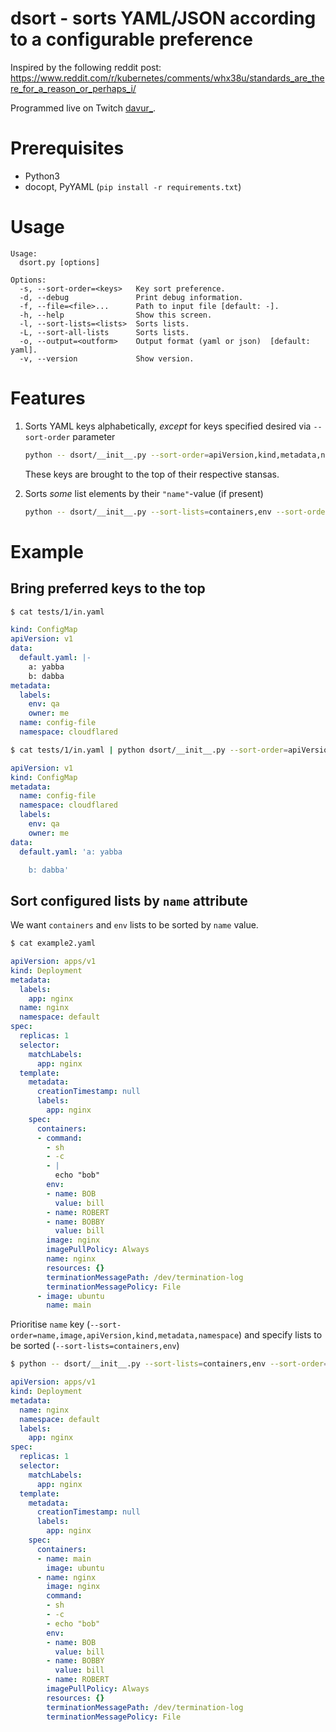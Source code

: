 # dsort - sorts YAML/JSON according to a configurable preference

Inspired by the following reddit post:
https://www.reddit.com/r/kubernetes/comments/whx38u/standards_are_there_for_a_reason_or_perhaps_i/

Programmed live on Twitch [davur_](https://www.twitch.tv/davur_).


# Prerequisites

- Python3
- docopt, PyYAML (`pip install -r requirements.txt`)

# Usage

```
Usage:
  dsort.py [options]

Options:
  -s, --sort-order=<keys>   Key sort preference.
  -d, --debug               Print debug information.
  -f, --file=<file>...      Path to input file [default: -].
  -h, --help                Show this screen.
  -l, --sort-lists=<lists>  Sorts lists.
  -L, --sort-all-lists      Sorts lists.
  -o, --output=<outform>    Output format (yaml or json)  [default: yaml].
  -v, --version             Show version.

```

# Features

1. Sorts YAML keys alphabetically, _except_ for keys specified desired via
   `--sort-order` parameter

   ```Bash
   python -- dsort/__init__.py --sort-order=apiVersion,kind,metadata,name,namespace,image < tests/2/in.yaml
   ```

   These keys are brought to the top of their respective stansas.

2. Sorts _some_ list elements by their `"name"`-value (if present)

	```Bash
   python -- dsort/__init__.py --sort-lists=containers,env --sort-order=apiVersion,kind,metadata,name,namespace,image < tests/2/in.yaml
	```



# Example

## Bring preferred keys to the top

```bash
$ cat tests/1/in.yaml
```

```YAML
kind: ConfigMap
apiVersion: v1
data:
  default.yaml: |-
    a: yabba
    b: dabba
metadata:
  labels:
    env: qa
    owner: me
  name: config-file
  namespace: cloudflared
```

```bash
$ cat tests/1/in.yaml | python dsort/__init__.py --sort-order=apiVersion,kind,metadata,name,namespace,image
```

```YAML
apiVersion: v1
kind: ConfigMap
metadata:
  name: config-file
  namespace: cloudflared
  labels:
    env: qa
    owner: me
data:
  default.yaml: 'a: yabba

    b: dabba'
```

## Sort configured lists by `name` attribute

We want `containers` and `env` lists to be sorted by `name` value.

```bash
$ cat example2.yaml
```

```YAML
apiVersion: apps/v1
kind: Deployment
metadata:
  labels:
    app: nginx
  name: nginx
  namespace: default
spec:
  replicas: 1
  selector:
    matchLabels:
      app: nginx
  template:
    metadata:
      creationTimestamp: null
      labels:
        app: nginx
    spec:
      containers:
      - command:
        - sh
        - -c
        - |
          echo "bob"
        env:
        - name: BOB
          value: bill
        - name: ROBERT
        - name: BOBBY
          value: bill
        image: nginx
        imagePullPolicy: Always
        name: nginx
        resources: {}
        terminationMessagePath: /dev/termination-log
        terminationMessagePolicy: File
      - image: ubuntu
        name: main
```

Prioritise `name` key (`--sort-order=name,image,apiVersion,kind,metadata,namespace`)
and specify lists to be sorted (`--sort-lists=containers,env`)

```bash
$ python -- dsort/__init__.py --sort-lists=containers,env --sort-order=name,image,apiVersion,kind,metadata,namespace -f - < tests/2/in.yaml
```

```YAML
apiVersion: apps/v1
kind: Deployment
metadata:
  name: nginx
  namespace: default
  labels:
    app: nginx
spec:
  replicas: 1
  selector:
    matchLabels:
      app: nginx
  template:
    metadata:
      creationTimestamp: null
      labels:
        app: nginx
    spec:
      containers:
      - name: main
        image: ubuntu
      - name: nginx
        image: nginx
        command:
        - sh
        - -c
        - echo "bob"
        env:
        - name: BOB
          value: bill
        - name: BOBBY
          value: bill
        - name: ROBERT
        imagePullPolicy: Always
        resources: {}
        terminationMessagePath: /dev/termination-log
        terminationMessagePolicy: File
```
